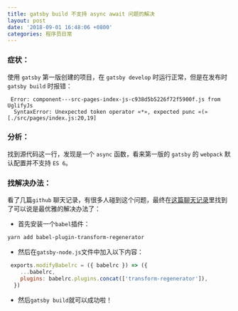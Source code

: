 ```yaml
---
title: gatsby build 不支持 async await 问题的解决
layout: post
date: '2018-09-01 16:48:06 +0800'
categories: 程序员日常
---
```


### 症状：
使用 `gatsby` 第一版创建的项目，在 `gatsby develop` 时运行正常，但是在发布时 `gatsby build` 时报错：
```
 Error: component---src-pages-index-js-c938d5b5226f72f5900f.js from UglifyJs
  SyntaxError: Unexpected token operator «*», expected punc «(» [./src/pages/index.js:20,19]
```

### 分析：
找到源代码这一行，发现是一个 `async` 函数，看来第一版的 `gatsby` 的 `webpack` 默认配置并不支持 `ES 6`。

### 找解决办法：
看了几篇`github` 聊天记录，有很多人碰到这个问题，最终在[这篇聊天记录](https://github.com/gatsbyjs/gatsby/issues/3931#issuecomment-364414141)里找到了可以说是最优雅的解决办法了：

- 首先安装一个`babel`插件：
```bash
yarn add babel-plugin-transform-regenerator
```

- 然后在`gatsby-node.js`文件中加入以下内容：
```javascript
 exports.modifyBabelrc = ({ babelrc }) => ({
    ...babelrc,
    plugins: babelrc.plugins.concat(['transform-regenerator']),
  })
```

- 然后`gatsby build`就可以成功啦！